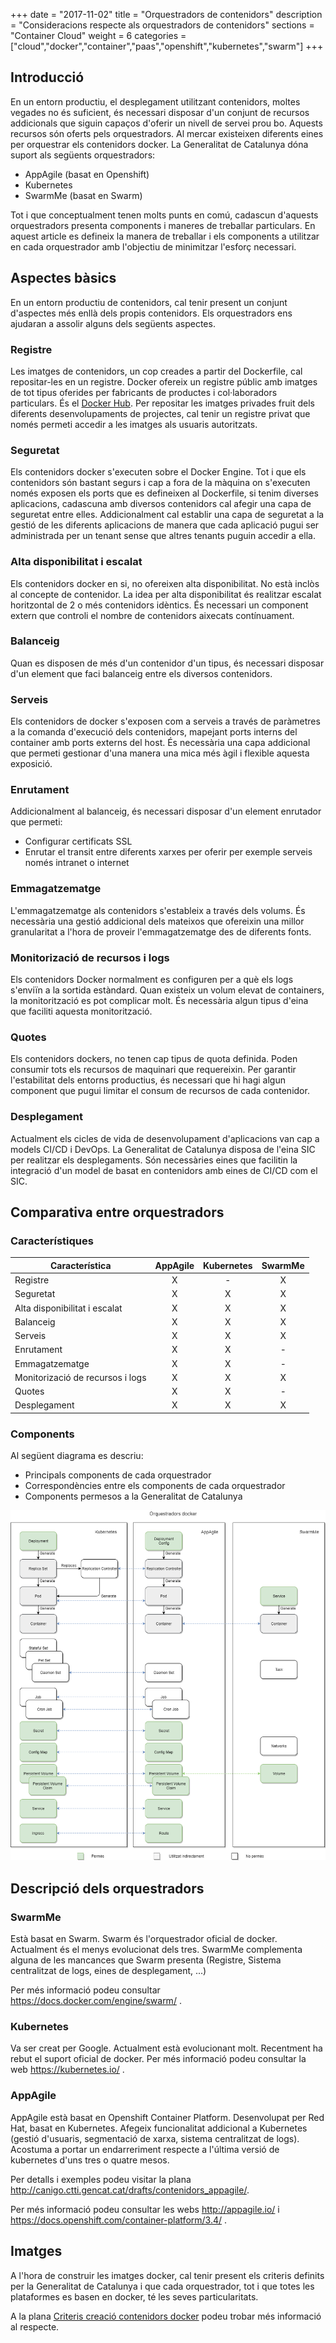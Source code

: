 +++
date          = "2017-11-02"
title         = "Orquestradors de contenidors"
description   = "Consideracions respecte als orquestradors de contenidors"
sections      = "Container Cloud"
weight        = 6
categories    = ["cloud","docker","container","paas","openshift","kubernetes","swarm"]
+++
## Introducció

En un entorn productiu, el desplegament utilitzant contenidors, moltes vegades no és suficient, és necessari disposar d'un conjunt de recursos addicionals que siguin capaços d'oferir un nivell de servei prou bo.
Aquests recursos són oferts pels orquestradors.
Al mercar existeixen diferents eines per orquestrar els contenidors docker.
La Generalitat de Catalunya dóna suport als següents orquestradors:
* AppAgile (basat en Openshift)
* Kubernetes
* SwarmMe (basat en Swarm)

Tot i que conceptualment tenen molts punts en comú, cadascun d'aquests orquestradors presenta components i maneres de treballar particulars.
En aquest article es defineix la manera de treballar i els components a utilitzar en cada orquestrador amb l'objectiu de minimitzar l'esforç necessari.

## Aspectes bàsics
En un entorn productiu de contenidors, cal tenir present un conjunt d'aspectes més enllà dels propis contenidors.
Els orquestradors ens ajudaran a assolir alguns dels següents aspectes.

### Registre
Les imatges de contenidors, un cop creades a partir del Dockerfile, cal repositar-les en un registre.
Docker ofereix un registre públic amb imatges de tot tipus oferides per fabricants de productes i col·laboradors particulars. És el [Docker Hub](https://hub.docker.com/).
Per repositar les imatges privades fruit dels diferents desenvolupaments de projectes, cal tenir un registre privat que només permeti accedir a les imatges als usuaris autoritzats.

### Seguretat
Els contenidors docker s'executen sobre el Docker Engine. Tot i que els contenidors són bastant segurs i cap a fora de la màquina on s'executen només exposen els ports que es defineixen al Dockerfile, si tenim diverses aplicacions, cadascuna amb diversos contenidors cal afegir una capa de seguretat entre elles.
Addicionalment cal establir una capa de seguretat a la gestió de les diferents aplicacions de manera que cada aplicació pugui ser administrada per un tenant sense que altres tenants puguin accedir a ella. 

### Alta disponibilitat i escalat
Els contenidors docker en si, no ofereixen alta disponibilitat. No està inclòs al concepte de contenidor. La idea per alta disponibilitat és realitzar escalat horitzontal de 2 o més contenidors idèntics.
És necessari un component extern que controli el nombre de contenidors aixecats contínuament.

### Balanceig
Quan es disposen de més d'un contenidor d'un tipus, és necessari disposar d'un element que faci balanceig entre els diversos contenidors.

### Serveis
Els contenidors de docker s'exposen com a serveis a través de paràmetres a la comanda d'execució dels contenidors, mapejant ports interns del container amb ports externs del host. És necessària una capa addicional que permeti gestionar d'una manera una mica més àgil i flexible aquesta exposició.  

### Enrutament
Addicionalment al balanceig, és necessari disposar d'un element enrutador que permeti:
* Configurar certificats SSL
* Enrutar el transit entre diferents xarxes per oferir per exemple serveis només intranet o internet

### Emmagatzematge
L'emmagatzematge als contenidors s'estableix a través dels volums. És necessària una gestió addicional dels mateixos que ofereixin una millor granularitat a l'hora de proveir l'emmagatzematge des de diferents fonts.

### Monitorizació de recursos i logs
Els contenidors Docker normalment es configuren per a què els logs s'enviïn a la sortida estàndard. Quan existeix un volum elevat de containers, la monitorització es pot complicar molt. És necessària algun tipus d'eina que faciliti aquesta monitorització.

### Quotes
Els contenidors dockers, no tenen cap tipus de quota definida. Poden consumir tots els recursos de maquinari que requereixin. Per garantir l'estabilitat dels entorns productius, és necessari que hi hagi algun component que pugui limitar el consum de recursos de cada contenidor.

### Desplegament
Actualment els cicles de vida de desenvolupament d'aplicacions van cap a models CI/CD i DevOps.
La Generalitat de Catalunya disposa de l'eina SIC per realitzar els desplegaments.
Són necessàries eines que facilitin la integració d'un model de basat en contenidors amb eines de CI/CD com el SIC. 

## Comparativa entre orquestradors

### Característiques

|  Característica |  AppAgile | Kubernetes  | SwarmMe  |
|-----------------|:---------:|:-----------:|:--------:|
| Registre  |  X | -  |  X |
| Seguretat  | X  |  X | X  |
| Alta disponibilitat i escalat  | X  | X  | X  |
| Balanceig  | X  | X | X |
| Serveis | X | X | X |
| Enrutament | X  | X  | - |
| Emmagatzematge | X | X | - |
| Monitorizació de recursos i logs | X | X | X |
| Quotes | X | X | - |
| Desplegament | X | X | X |

### Components

Al següent diagrama es descriu:

* Principals components de cada orquestrador
* Correspondències entre els components de cada orquestrador
* Components permesos a la Generalitat de Catalunya  

![comparativa entre Orquestradors docker](/related/cloud/comparativaOrquestradors.png)

## Descripció dels orquestradors
### SwarmMe
Està basat en Swarm.
Swarm és l'orquestrador oficial de docker. Actualment és el menys evolucionat dels tres.
SwarmMe complementa alguna de les mancances que Swarm presenta (Registre, Sistema centralitzat de logs, eines de desplegament, ...)

Per més informació podeu consultar https://docs.docker.com/engine/swarm/ .

### Kubernetes
Va ser creat per Google.
Actualment està evolucionant molt.
Recentment ha rebut el suport oficial de docker.
Per més informació podeu consultar la web https://kubernetes.io/ .

### AppAgile
AppAgile està basat en Openshift Container Platform.
Desenvolupat per Red Hat, basat en Kubernetes.
Afegeix funcionalitat addicional a Kubernetes (gestió d'usuaris, segmentació de xarxa, sistema centralitzat de logs).
Acostuma a portar un endarreriment respecte a l'última versió de kubernetes d'uns tres o quatre mesos.

Per detalls i exemples podeu visitar la plana http://canigo.ctti.gencat.cat/drafts/contenidors_appagile/.

Per més informació podeu consultar les webs http://appagile.io/ i https://docs.openshift.com/container-platform/3.4/ .

## Imatges
A l'hora de construir les imatges docker, cal tenir present els criteris definits per la Generalitat de Catalunya i que cada orquestrador, tot i que totes les plataformes es basen en docker, té les seves particularitats.

A la plana [Criteris creació contenidors docker](http://canigo.ctti.gencat.cat/cloud/dockerImages/) podeu trobar més informació al respecte. 


